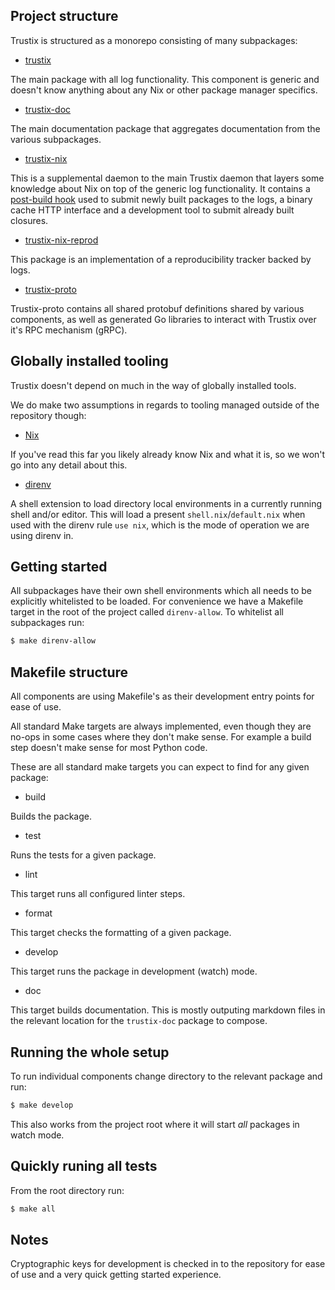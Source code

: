 ## Project structure

Trustix is structured as a monorepo consisting of many subpackages:

- [trustix](https://github.com/nix-community/trustix/blob/master/packages/trustix)

The main package with all log functionality.
This component is generic and doesn't know anything about any Nix or other package manager specifics.

- [trustix-doc](https://github.com/nix-community/trustix/blob/master/packages/trustix-doc)

The main documentation package that aggregates documentation from the various subpackages.

- [trustix-nix](https://github.com/nix-community/trustix/blob/master/packages/trustix-nix)

This is a supplemental daemon to the main Trustix daemon that layers some knowledge about Nix on top of the generic log functionality.
It contains a [post-build hook](https://www.tweag.io/blog/2019-11-21-untrusted-ci/) used to submit newly built packages to the logs, a binary cache HTTP interface and a development tool to submit already built closures.

- [trustix-nix-reprod](https://github.com/nix-community/trustix/blob/master/packages/trustix-nix-reprod)

This package is an implementation of a reproducibility tracker backed by logs.

- [trustix-proto](https://github.com/nix-community/trustix/blob/master/packages/trustix-proto)

Trustix-proto contains all shared protobuf definitions shared by various components, as well as generated Go libraries to interact with Trustix over it's RPC mechanism (gRPC).

## Globally installed tooling

Trustix doesn't depend on much in the way of globally installed tools.

We do make two assumptions in regards to tooling managed outside of the repository though:

- [Nix](https://nixos.org)

If you've read this far you likely already know Nix and what it is, so we won't go into any detail about this.

- [direnv](https://direnv.net)

A shell extension to load directory local environments in a currently running shell and/or editor.
This will load a present `shell.nix`/`default.nix` when used with the direnv rule `use nix`, which is the mode of operation we are using direnv in.

## Getting started

All subpackages have their own shell environments which all needs to be explicitly whitelisted to be loaded.
For convenience we have a Makefile target in the root of the project called `direnv-allow`.
To whitelist all subpackages run:
``` sh
$ make direnv-allow
```

## Makefile structure

All components are using Makefile's as their development entry points for ease of use.

All standard Make targets are always implemented, even though they are no-ops in some cases where they don't make sense.
For example a build step doesn't make sense for most Python code.

These are all standard make targets you can expect to find for any given package:

- build

Builds the package.

- test

Runs the tests for a given package.

- lint

This target runs all configured linter steps.

- format

This target checks the formatting of a given package.

- develop

This target runs the package in development (watch) mode.

- doc

This target builds documentation.
This is mostly outputing markdown files in the relevant location for the `trustix-doc` package to compose.

## Running the whole setup

To run individual components change directory to the relevant package and run:
``` sh
$ make develop
```

This also works from the project root where it will start _all_ packages in watch mode.

## Quickly runing all tests

From the root directory run:
``` sh
$ make all
```

## Notes

Cryptographic keys for development is checked in to the repository for ease of use and a very quick getting started experience.

